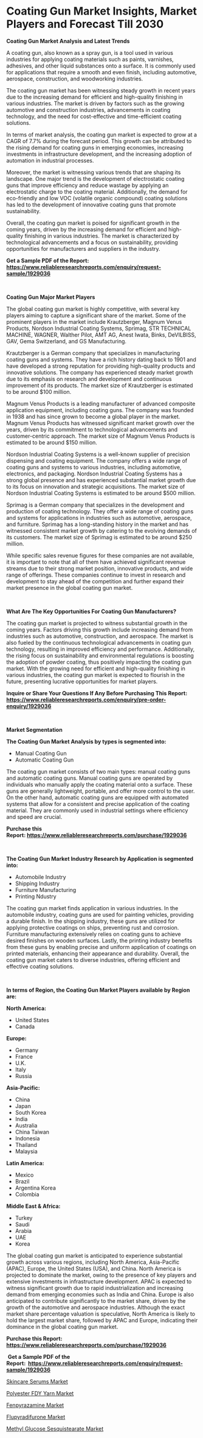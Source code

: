 <p><h1>Coating Gun Market Insights, Market Players and Forecast Till 2030</h1></p><p><strong>Coating Gun Market Analysis and Latest Trends</strong></p>
<p><p>A coating gun, also known as a spray gun, is a tool used in various industries for applying coating materials such as paints, varnishes, adhesives, and other liquid substances onto a surface. It is commonly used for applications that require a smooth and even finish, including automotive, aerospace, construction, and woodworking industries.</p><p>The coating gun market has been witnessing steady growth in recent years due to the increasing demand for efficient and high-quality finishing in various industries. The market is driven by factors such as the growing automotive and construction industries, advancements in coating technology, and the need for cost-effective and time-efficient coating solutions.</p><p>In terms of market analysis, the coating gun market is expected to grow at a CAGR of 7.7% during the forecast period. This growth can be attributed to the rising demand for coating guns in emerging economies, increasing investments in infrastructure development, and the increasing adoption of automation in industrial processes.</p><p>Moreover, the market is witnessing various trends that are shaping its landscape. One major trend is the development of electrostatic coating guns that improve efficiency and reduce wastage by applying an electrostatic charge to the coating material. Additionally, the demand for eco-friendly and low VOC (volatile organic compound) coating solutions has led to the development of innovative coating guns that promote sustainability.</p><p>Overall, the coating gun market is poised for significant growth in the coming years, driven by the increasing demand for efficient and high-quality finishing in various industries. The market is characterized by technological advancements and a focus on sustainability, providing opportunities for manufacturers and suppliers in the industry.</p></p>
<p><strong>Get a Sample PDF of the Report:&nbsp; <a href="https://www.reliableresearchreports.com/enquiry/request-sample/1929036">https://www.reliableresearchreports.com/enquiry/request-sample/1929036</a></strong></p>
<p>&nbsp;</p>
<p><strong>Coating Gun Major Market Players</strong></p>
<p><p>The global coating gun market is highly competitive, with several key players aiming to capture a significant share of the market. Some of the prominent players in the market include Krautzberger, Magnum Venus Products, Nordson Industrial Coating Systems, Sprimag, STR TECHNICAL MACHINE, WAGNER, Walther Pilot, AMT AG, Anest Iwata, Binks, DeVILBISS, GAV, Gema Switzerland, and GS Manufacturing.</p><p>Krautzberger is a German company that specializes in manufacturing coating guns and systems. They have a rich history dating back to 1901 and have developed a strong reputation for providing high-quality products and innovative solutions. The company has experienced steady market growth due to its emphasis on research and development and continuous improvement of its products. The market size of Krautzberger is estimated to be around $100 million.</p><p>Magnum Venus Products is a leading manufacturer of advanced composite application equipment, including coating guns. The company was founded in 1938 and has since grown to become a global player in the market. Magnum Venus Products has witnessed significant market growth over the years, driven by its commitment to technological advancements and customer-centric approach. The market size of Magnum Venus Products is estimated to be around $150 million.</p><p>Nordson Industrial Coating Systems is a well-known supplier of precision dispensing and coating equipment. The company offers a wide range of coating guns and systems to various industries, including automotive, electronics, and packaging. Nordson Industrial Coating Systems has a strong global presence and has experienced substantial market growth due to its focus on innovation and strategic acquisitions. The market size of Nordson Industrial Coating Systems is estimated to be around $500 million.</p><p>Sprimag is a German company that specializes in the development and production of coating technology. They offer a wide range of coating guns and systems for applications in industries such as automotive, aerospace, and furniture. Sprimag has a long-standing history in the market and has witnessed consistent market growth by catering to the evolving demands of its customers. The market size of Sprimag is estimated to be around $250 million.</p><p>While specific sales revenue figures for these companies are not available, it is important to note that all of them have achieved significant revenue streams due to their strong market position, innovative products, and wide range of offerings. These companies continue to invest in research and development to stay ahead of the competition and further expand their market presence in the global coating gun market.</p></p>
<p>&nbsp;</p>
<p><strong>What Are The Key Opportunities For Coating Gun Manufacturers?</strong></p>
<p><p>The coating gun market is projected to witness substantial growth in the coming years. Factors driving this growth include increasing demand from industries such as automotive, construction, and aerospace. The market is also fueled by the continuous technological advancements in coating gun technology, resulting in improved efficiency and performance. Additionally, the rising focus on sustainability and environmental regulations is boosting the adoption of powder coating, thus positively impacting the coating gun market. With the growing need for efficient and high-quality finishing in various industries, the coating gun market is expected to flourish in the future, presenting lucrative opportunities for market players.</p></p>
<p><strong>Inquire or Share Your Questions If Any Before Purchasing This Report: <a href="https://www.reliableresearchreports.com/enquiry/pre-order-enquiry/1929036">https://www.reliableresearchreports.com/enquiry/pre-order-enquiry/1929036</a></strong></p>
<p>&nbsp;</p>
<p><strong>Market Segmentation</strong></p>
<p><strong>The Coating Gun Market Analysis by types is segmented into:</strong></p>
<p><ul><li>Manual Coating Gun</li><li>Automatic Coating Gun</li></ul></p>
<p><p>The coating gun market consists of two main types: manual coating guns and automatic coating guns. Manual coating guns are operated by individuals who manually apply the coating material onto a surface. These guns are generally lightweight, portable, and offer more control to the user. On the other hand, automatic coating guns are equipped with automated systems that allow for a consistent and precise application of the coating material. They are commonly used in industrial settings where efficiency and speed are crucial.</p></p>
<p><strong>Purchase this Report:&nbsp;<a href="https://www.reliableresearchreports.com/purchase/1929036">https://www.reliableresearchreports.com/purchase/1929036</a></strong></p>
<p>&nbsp;</p>
<p><strong>The Coating Gun Market Industry Research by Application is segmented into:</strong></p>
<p><ul><li>Automobile Industry</li><li>Shipping Industry</li><li>Furniture Manufacturing</li><li>Printing Ndustry</li></ul></p>
<p><p>The coating gun market finds application in various industries. In the automobile industry, coating guns are used for painting vehicles, providing a durable finish. In the shipping industry, these guns are utilized for applying protective coatings on ships, preventing rust and corrosion. Furniture manufacturing extensively relies on coating guns to achieve desired finishes on wooden surfaces. Lastly, the printing industry benefits from these guns by enabling precise and uniform application of coatings on printed materials, enhancing their appearance and durability. Overall, the coating gun market caters to diverse industries, offering efficient and effective coating solutions.</p></p>
<p>&nbsp;</p>
<p><strong>In terms of Region, the Coating Gun Market Players available by Region are:</strong></p>
<p>
    <p> <strong> North America: </strong>
        <ul>
            <li>United States</li>
            <li>Canada</li>
        </ul>
        </p> 
    <p> <strong> Europe: </strong>
        <ul>
            <li>Germany</li>
            <li>France</li>
            <li>U.K.</li>
            <li>Italy</li>
            <li>Russia</li>
        </ul>
        </p> 
    <p> <strong> Asia-Pacific: </strong>
        <ul>
            <li>China</li>
            <li>Japan</li>
            <li>South Korea</li>
            <li>India</li>
            <li>Australia</li>
            <li>China Taiwan</li>
            <li>Indonesia</li>
            <li>Thailand</li>
            <li>Malaysia</li>
        </ul>
        </p> 
    <p> <strong> Latin America: </strong>
        <ul>
            <li>Mexico</li>
            <li>Brazil</li>
            <li>Argentina Korea</li>
            <li>Colombia</li>
        </ul>
        </p> 
    <p> <strong> Middle East & Africa: </strong>
        <ul>
            <li>Turkey</li>
            <li>Saudi</li>
            <li>Arabia</li>
            <li>UAE</li>
            <li>Korea</li>
        </ul>
    </p>
    </p>
<p><p>The global coating gun market is anticipated to experience substantial growth across various regions, including North America, Asia-Pacific (APAC), Europe, the United States (USA), and China. North America is projected to dominate the market, owing to the presence of key players and extensive investments in infrastructure development. APAC is expected to witness significant growth due to rapid industrialization and increasing demand from emerging economies such as India and China. Europe is also anticipated to contribute significantly to the market share, driven by the growth of the automotive and aerospace industries. Although the exact market share percentage valuation is speculative, North America is likely to hold the largest market share, followed by APAC and Europe, indicating their dominance in the global coating gun market.</p></p>
<p><strong>Purchase this Report: <a href="https://www.reliableresearchreports.com/purchase/1929036">https://www.reliableresearchreports.com/purchase/1929036</a></strong></p>
<p>&nbsp;<strong>Get a Sample PDF of the Report:&nbsp;&nbsp;<a href="https://www.reliableresearchreports.com/enquiry/request-sample/1929036">https://www.reliableresearchreports.com/enquiry/request-sample/1929036</a></strong></p>
<p><strong></strong></p>
<p><p><a href="https://medium.com/@jewelmohr/skincare-serums-market-size-market-outlook-and-market-forecast-2023-to-2030-6b0798565950">Skincare Serums Market</a></p><p><a href="https://medium.com/@nyahmertz/polyester-fdy-yarn-market-trends-forecast-and-competitive-analysis-to-2030-44aeefb05606">Polyester FDY Yarn Market</a></p><p><a href="https://medium.com/@pinkierau1998/fenpyrazamine-market-trends-forecast-and-competitive-analysis-to-2030-815a383a4c13">Fenpyrazamine Market</a></p><p><a href="https://medium.com/@guyskiles1918/flupyradifurone-market-outlook-industry-overview-and-forecast-2023-to-2030-d887b3cd89fd">Flupyradifurone Market</a></p><p><a href="https://medium.com/@daveblock1987/methyl-glucose-sesquistearate-market-outlook-industry-overview-and-forecast-2023-to-2030-423c0c051ec6">Methyl Glucose Sesquistearate Market</a></p></p>